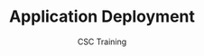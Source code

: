 ---
title: Application Deployment 
author: CSC Training
titleslide: true
lang: en
layout: slides-remark
---